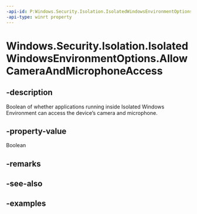 ```yaml
---
-api-id: P:Windows.Security.Isolation.IsolatedWindowsEnvironmentOptions.AllowCameraAndMicrophoneAccess
-api-type: winrt property
---
```


<!-- Property syntax.
public bool AllowCameraAndMicrophoneAccess { get;  set; }
-->

# Windows.Security.Isolation.IsolatedWindowsEnvironmentOptions.AllowCameraAndMicrophoneAccess

## -description
Boolean of whether applications running inside Isolated Windows Environment can access the device’s camera and microphone.
## -property-value
Boolean
## -remarks

## -see-also

## -examples

